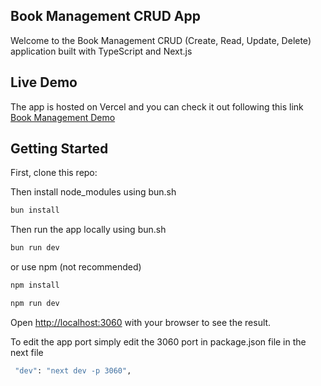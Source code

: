 ## Book Management CRUD App

Welcome to the Book Management CRUD (Create, Read, Update, Delete) application built with TypeScript and Next.js


## Live Demo
The app is hosted on Vercel and you can check it out following this link
[Book Management Demo](https://your-parts-crud.vercel.app/)


## Getting Started

First, clone this repo:

Then install node_modules using bun.sh

```bash
bun install
```

Then run the app locally using bun.sh

```bash
bun run dev
```

or use npm (not recommended)

```bash
npm install
```
```bash
npm run dev
```

Open [http://localhost:3060](http://localhost:3060) with your browser to see the result.

To edit the app port simply edit the 3060 port in package.json file in the next file

```bash
 "dev": "next dev -p 3060",
```